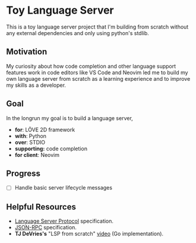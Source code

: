 # Toy Language Server

This is a toy language server project that I'm building from scratch without any external dependencies and only using python's stdlib.

## Motivation

My curiosity about how code completion and other language support features work in code editors like VS Code and Neovim led me to build my own language server from scratch as a learning experience and to improve my skills as a developer.

## Goal
In the longrun my goal is to build a language server,  

* **for**: LÖVE 2D framework  
* **with**: Python  
* **over**: STDIO  
* **supporting:** code completion  
* **for client**: Neovim  

## Progress

* [ ] Handle basic server lifecycle messages

## Helpful Resources

* [Language Server Protocol](https://microsoft.github.io/language-server-protocol/) specification.
* [JSON-RPC](https://www.jsonrpc.org/) specification.
* **TJ DeVries's** "LSP from scratch" [video](https://youtu.be/YsdlcQoHqPY?feature=shared) (Go implementation).

